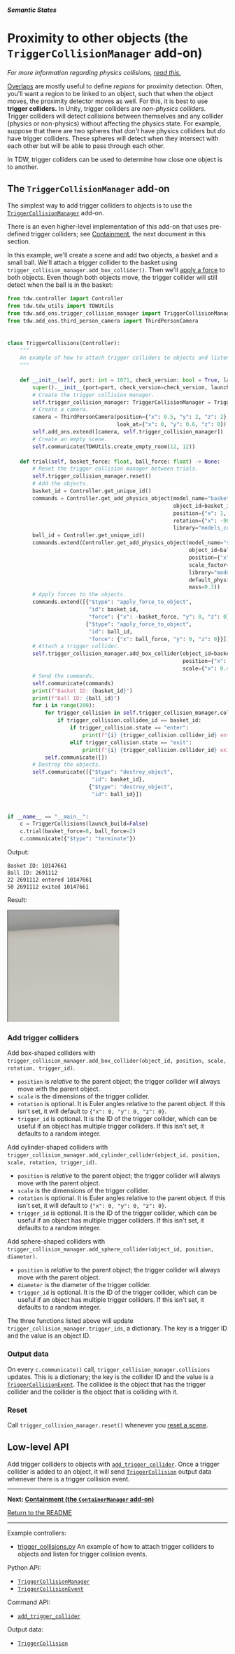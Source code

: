 ##### Semantic States

# Proximity to other objects (the `TriggerCollisionManager` add-on)

*For more information regarding physics collisions, [read this.](../physx/collisions.md)*

[Overlaps](overlap.md) are mostly useful to define *regions* for proximity detection. Often, you'll want a region to be linked to an object, such that when the object moves, the proximity detector moves as well. For this, it is best to use **trigger colliders.** In Unity, trigger colliders are *non-physics colliders.* Trigger colliders will detect collisions between themselves and any collider (physics or non-physics) without affecting the physics state. For example, suppose that there are two spheres that *don't* have physics colliders but *do* have trigger colliders. These spheres will detect when they intersect with each other but will be able to pass through each other.

In TDW, trigger colliders can be used to determine how close one object is to another. 

## The `TriggerCollisionManager` add-on

The simplest way to add trigger colliders to objects is to use the [`TriggerCollisionManager`](../../python/add_ons/trigger_collision_manager.md) add-on. 

There is an even higher-level implementation of  this add-on that uses pre-defined trigger colliders; see [Containment](containment.md), the next document in this section.

In this example, we'll create a scene and add two objects, a basket and a small ball. We'll attach a trigger collider to the basket using `trigger_collision_manager.add_box_collider()`. Then we'll [apply a force](../physx/forces.md) to both objects. Even though both objects move, the trigger collider will still detect when the ball is in the basket:

```python
from tdw.controller import Controller
from tdw.tdw_utils import TDWUtils
from tdw.add_ons.trigger_collision_manager import TriggerCollisionManager
from tdw.add_ons.third_person_camera import ThirdPersonCamera


class TriggerCollisions(Controller):
    """
    An example of how to attach trigger colliders to objects and listen for trigger collision events.
    """

    def __init__(self, port: int = 1071, check_version: bool = True, launch_build: bool = True):
        super().__init__(port=port, check_version=check_version, launch_build=launch_build)
        # Create the trigger collision manager.
        self.trigger_collision_manager: TriggerCollisionManager = TriggerCollisionManager()
        # Create a camera.
        camera = ThirdPersonCamera(position={"x": 0.5, "y": 2, "z": 2},
                                   look_at={"x": 0, "y": 0.6, "z": 0})
        self.add_ons.extend([camera, self.trigger_collision_manager])
        # Create an empty scene.
        self.communicate(TDWUtils.create_empty_room(12, 12))

    def trial(self, basket_force: float, ball_force: float) -> None:
        # Reset the trigger collision manager between trials.
        self.trigger_collision_manager.reset()
        # Add the objects.
        basket_id = Controller.get_unique_id()
        commands = Controller.get_add_physics_object(model_name="basket_18inx18inx12iin_bamboo",
                                                     object_id=basket_id,
                                                     position={"x": 1, "y": 0.5, "z": 0},
                                                     rotation={"x": -90, "y": 0, "z": 90},
                                                     library="models_core.json")
        ball_id = Controller.get_unique_id()
        commands.extend(Controller.get_add_physics_object(model_name="sphere",
                                                          object_id=ball_id,
                                                          position={"x": -1, "y": 0, "z": 0},
                                                          scale_factor={"x": 0.3, "y": 0.3, "z": 0.3},
                                                          library="models_flex.json",
                                                          default_physics_values=False,
                                                          mass=0.3))
        # Apply forces to the objects.
        commands.extend([{"$type": "apply_force_to_object",
                          "id": basket_id,
                          "force": {"x": -basket_force, "y": 0, "z": 0}},
                         {"$type": "apply_force_to_object",
                          "id": ball_id,
                          "force": {"x": ball_force, "y": 0, "z": 0}}])
        # Attach a trigger collider.
        self.trigger_collision_manager.add_box_collider(object_id=basket_id,
                                                        position={"x": 0, "y": 0.15855943, "z": 0},
                                                        scale={"x": 0.4396923, "y": 0.29288113, "z": 0.43977804})
        # Send the commands.
        self.communicate(commands)
        print(f"Basket ID: {basket_id}")
        print(f"Ball ID: {ball_id}")
        for i in range(200):
            for trigger_collision in self.trigger_collision_manager.collisions:
                if trigger_collision.collidee_id == basket_id:
                    if trigger_collision.state == "enter":
                        print(f"{i} {trigger_collision.collider_id} entered {trigger_collision.collidee_id}")
                    elif trigger_collision.state == "exit":
                        print(f"{i} {trigger_collision.collider_id} exited {trigger_collision.collidee_id}")
            self.communicate([])
        # Destroy the objects.
        self.communicate([{"$type": "destroy_object",
                           "id": basket_id},
                          {"$type": "destroy_object",
                           "id": ball_id}])


if __name__ == "__main__":
    c = TriggerCollisions(launch_build=False)
    c.trial(basket_force=8, ball_force=2)
    c.communicate({"$type": "terminate"})
```

Output:

```
Basket ID: 10147661
Ball ID: 2691112
22 2691112 entered 10147661
50 2691112 exited 10147661
```

Result:

![](images/trigger_collision.gif)

### Add trigger colliders

Add box-shaped colliders with `trigger_collision_manager.add_box_collider(object_id, position, scale, rotation, trigger_id)`.

- `position` is *relative* to the parent object; the trigger collider will always move with the parent object.
- `scale` is the dimensions of the trigger collider. 
- `rotation` is optional. It is Euler angles relative to the parent object. If this isn't set, it will default to `{"x": 0, "y": 0, "z": 0}`. 
- `trigger_id` is optional. It is the ID of the trigger collider, which can be useful if an object has multiple trigger colliders. If this isn't set, it defaults to a random integer.

Add cylinder-shaped colliders with `trigger_collision_manager.add_cylinder_collider(object_id, position, scale, rotation, trigger_id)`.

- `position` is *relative* to the parent object; the trigger collider will always move with the parent object.
- `scale` is the dimensions of the trigger collider. 
- `rotation` is optional. It is Euler angles relative to the parent object. If this isn't set, it will default to `{"x": 0, "y": 0, "z": 0}`. 
- `trigger_id` is optional. It is the ID of the trigger collider, which can be useful if an object has multiple trigger colliders. If this isn't set, it defaults to a random integer.

Add sphere-shaped colliders with `trigger_collision_manager.add_sphere_collider(object_id, position, diameter)`.

- `position` is *relative* to the parent object; the trigger collider will always move with the parent object. 
- `diameter` is the diameter of the trigger collider.
- `trigger_id` is optional. It is the ID of the trigger collider, which can be useful if an object has multiple trigger colliders. If this isn't set, it defaults to a random integer.

The three functions listed above will update `trigger_collision_manager.trigger_ids`, a dictionary. The key is a trigger ID and the value is an object ID.

### Output data

On every `c.communicate()` call, `trigger_collision_manager.collisions` updates. This is a dictionary; the key is the collider ID and the value is a [`TriggerCollisionEvent`](../../python/collision_data/trigger_collision_event.md). The collidee is the object that has the trigger collider and the collider is the object that is colliding with it.

### Reset

Call `trigger_collision_manager.reset()` whenever you [reset a scene](../objects_and_scenes/reset_scene.md).

## Low-level API

Add trigger colliders to objects with [`add_trigger_collider`](../../api/command_api.md#add_trigger_collider). Once a trigger collider is added to an object, it will send [`TriggerCollision`](../../api/output_data.md#TriggerCollision) output data whenever there is a trigger collision event.

***

**Next: [Containment (the `ContainerManager` add-on)](containment.md)**

[Return to the README](../../../README.md)

***

Example controllers:

- [trigger_collisions.py](https://github.com/threedworld-mit/tdw/blob/master/Python/example_controllers/semantic_states/trigger_collisions.py) An example of how to attach trigger colliders to objects and listen for trigger collision events.

Python API:

- [`TriggerCollisionManager`](../../python/add_ons/trigger_collision_manager.md)
- [`TriggerCollisionEvent`](../../python/collision_data/trigger_collision_event.md)

Command API:

-  [`add_trigger_collider`](../../api/command_api.md#add_trigger_collider)

Output data:

- [`TriggerCollision`](../../api/output_data.md#TriggerCollision)
